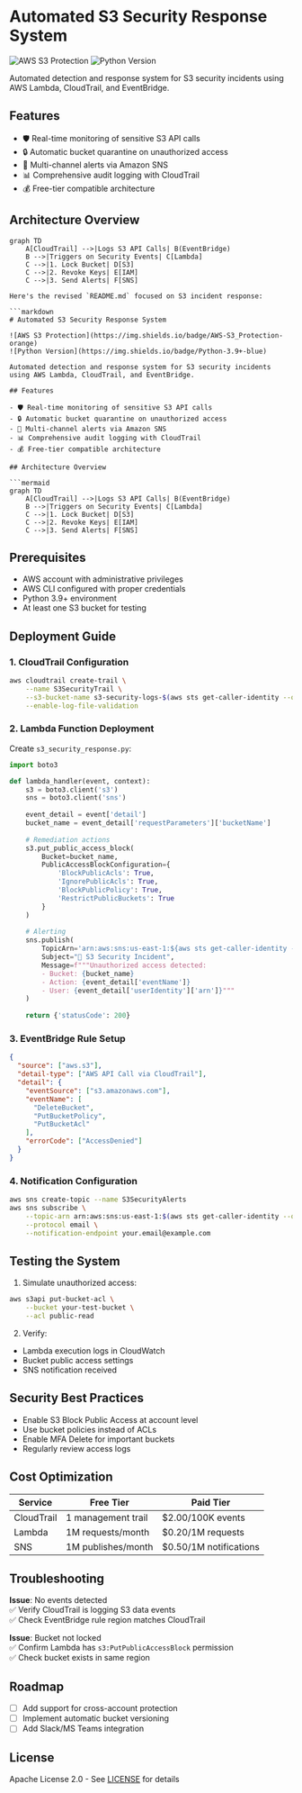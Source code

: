 # Automated S3 Security Response System

![AWS S3 Protection](https://img.shields.io/badge/AWS-S3_Protection-orange)
![Python Version](https://img.shields.io/badge/Python-3.9+-blue)

Automated detection and response system for S3 security incidents using AWS Lambda, CloudTrail, and EventBridge.

## Features

- 🛡️ Real-time monitoring of sensitive S3 API calls
- 🔒 Automatic bucket quarantine on unauthorized access
- 📨 Multi-channel alerts via Amazon SNS
- 📊 Comprehensive audit logging with CloudTrail
- 💰 Free-tier compatible architecture

## Architecture Overview

```mermaid
graph TD
    A[CloudTrail] -->|Logs S3 API Calls| B(EventBridge)
    B -->|Triggers on Security Events| C[Lambda]
    C -->|1. Lock Bucket| D[S3]
    C -->|2. Revoke Keys| E[IAM]
    C -->|3. Send Alerts| F[SNS]

Here's the revised `README.md` focused on S3 incident response:

```markdown
# Automated S3 Security Response System

![AWS S3 Protection](https://img.shields.io/badge/AWS-S3_Protection-orange)
![Python Version](https://img.shields.io/badge/Python-3.9+-blue)

Automated detection and response system for S3 security incidents using AWS Lambda, CloudTrail, and EventBridge.

## Features

- 🛡️ Real-time monitoring of sensitive S3 API calls
- 🔒 Automatic bucket quarantine on unauthorized access
- 📨 Multi-channel alerts via Amazon SNS
- 📊 Comprehensive audit logging with CloudTrail
- 💰 Free-tier compatible architecture

## Architecture Overview

```mermaid
graph TD
    A[CloudTrail] -->|Logs S3 API Calls| B(EventBridge)
    B -->|Triggers on Security Events| C[Lambda]
    C -->|1. Lock Bucket| D[S3]
    C -->|2. Revoke Keys| E[IAM]
    C -->|3. Send Alerts| F[SNS]
```









## Prerequisites

- AWS account with administrative privileges
- AWS CLI configured with proper credentials
- Python 3.9+ environment
- At least one S3 bucket for testing

## Deployment Guide

### 1. CloudTrail Configuration
```bash
aws cloudtrail create-trail \
    --name S3SecurityTrail \
    --s3-bucket-name s3-security-logs-$(aws sts get-caller-identity --query Account --output text) \
    --enable-log-file-validation
```

### 2. Lambda Function Deployment
Create `s3_security_response.py`:
```python
import boto3

def lambda_handler(event, context):
    s3 = boto3.client('s3')
    sns = boto3.client('sns')
    
    event_detail = event['detail']
    bucket_name = event_detail['requestParameters']['bucketName']
    
    # Remediation actions
    s3.put_public_access_block(
        Bucket=bucket_name,
        PublicAccessBlockConfiguration={
            'BlockPublicAcls': True,
            'IgnorePublicAcls': True,
            'BlockPublicPolicy': True,
            'RestrictPublicBuckets': True
        }
    )
    
    # Alerting
    sns.publish(
        TopicArn='arn:aws:sns:us-east-1:${aws sts get-caller-identity --query Account --output text}:S3SecurityAlerts',
        Subject="🚨 S3 Security Incident",
        Message=f"""Unauthorized access detected:
        - Bucket: {bucket_name}
        - Action: {event_detail['eventName']}
        - User: {event_detail['userIdentity']['arn']}"""
    )
    
    return {'statusCode': 200}
```

### 3. EventBridge Rule Setup
```json
{
  "source": ["aws.s3"],
  "detail-type": ["AWS API Call via CloudTrail"],
  "detail": {
    "eventSource": ["s3.amazonaws.com"],
    "eventName": [
      "DeleteBucket",
      "PutBucketPolicy",
      "PutBucketAcl"
    ],
    "errorCode": ["AccessDenied"]
  }
}
```

### 4. Notification Configuration
```bash
aws sns create-topic --name S3SecurityAlerts
aws sns subscribe \
    --topic-arn arn:aws:sns:us-east-1:$(aws sts get-caller-identity --query Account --output text):S3SecurityAlerts \
    --protocol email \
    --notification-endpoint your.email@example.com
```

## Testing the System

1. Simulate unauthorized access:
```bash
aws s3api put-bucket-acl \
    --bucket your-test-bucket \
    --acl public-read
```

2. Verify:
- Lambda execution logs in CloudWatch
- Bucket public access settings
- SNS notification received

## Security Best Practices

- Enable S3 Block Public Access at account level
- Use bucket policies instead of ACLs
- Enable MFA Delete for important buckets
- Regularly review access logs

## Cost Optimization

| Service       | Free Tier                | Paid Tier               |
|---------------|--------------------------|-------------------------|
| CloudTrail    | 1 management trail       | $2.00/100K events       |
| Lambda        | 1M requests/month        | $0.20/1M requests       |
| SNS           | 1M publishes/month       | $0.50/1M notifications  |

## Troubleshooting

**Issue**: No events detected  
✅ Verify CloudTrail is logging S3 data events  
✅ Check EventBridge rule region matches CloudTrail  

**Issue**: Bucket not locked  
✅ Confirm Lambda has `s3:PutPublicAccessBlock` permission  
✅ Check bucket exists in same region  

## Roadmap

- [ ] Add support for cross-account protection
- [ ] Implement automatic bucket versioning
- [ ] Add Slack/MS Teams integration

## License

Apache License 2.0 - See [LICENSE](LICENSE) for details
```

